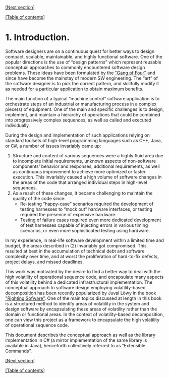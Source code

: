 [[Next section]](Section2.md)       

[[Table of contents]](TableOfContent.md)

# 1. Introduction.

Software designers are on a continuous quest for better ways to design compact, scalable, maintainable, and highly functional software. One of the popular directions is the use of “design patterns” which represent reusable conceptual approaches to commonly encountered software design problems. These ideas have been formulated by the ["Gang of Four"](https://springframework.guru/gang-of-four-design-patterns/) and since have become the mainstay of modern SW engineering. The “art” of the software designer is to pick the correct pattern, and skillfully modify it as needed for a particular application to obtain maximum benefits.

The main function of a typical “machine control” software application is to orchestrate steps of an industrial or manufacturing process in a complex piece(s) of equipment. One of the main and specific challenges is to design, implement, and maintain a hierarchy of operations that could be combined into progressively complex sequences, as well as called and executed individually. 

During the design and implementation of such applications relying on standard toolsets of high-level programming languages such as C++, Java, or C#, a number of issues invariably came up:
1. Structure and content of various sequences were a highly fluid area due to incomplete initial requirements, unknown aspects of non-software components' behavior and responses, additional requirements, as well as continuous improvement to achieve more optimized or faster execution. This invariably caused a high volume of software changes in the areas of the code that arranged individual steps in high-level sequences.
2. As a result of these changes, it became challenging to maintain the quality of the code since:
   - Re-testing “happy-case” scenarios required the development of testing harnesses to “mock out” hardware interfaces, or testing required the presence of expensive hardware.
   - Testing of failure cases required even more dedicated development of test harnesses capable of injecting errors in various timing scenarios, or even more sophisticated testing using hardware.
      
In my experience, in real-life software development within a limited time and budget, the areas described in (2) invariably got compromised. This resulted at best in the accumulation of technical debt and software complexity over time, and at worst the proliferation of hard-to-fix defects, project delays, and missed deadlines.

This work was motivated by the desire to find a better way to deal with the high volatility of operational sequence code, and encapsulate many aspects of this volatility behind a dedicated infrastructural implementation. The conceptual approach to software design employing volatility-based decomposition has been recently popularized by Juval Löwy in the book ["Righting Sofware"](https://www.idesign.net/Books/Righting-Software). One of the main topics discussed at length in this book is a structured method to identify areas of volatility in the system and design software by encapsulating these areas of volatility rather than the domain or functional areas. In the context of volatility-based decomposition, one can view this project as a framework to encapsulate the high volatility of operational sequence code.

This document describes the conceptual approach as well as the library implementation in C# (a mirror implementation of the same library is available in Java), henceforth collectively referred to as “Extensible Commands”.

[[Next section]](Section2.md)       

[[Table of contents]](TableOfContent.md)

